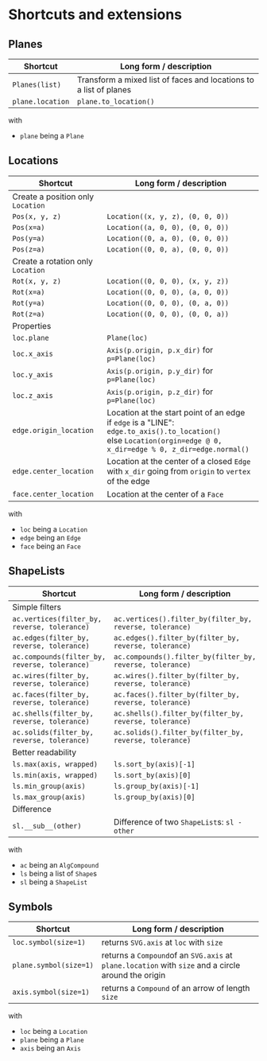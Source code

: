 # Shortcuts and extensions

## Planes

| Shortcut         | Long form / description                                           |
| ---------------- | ----------------------------------------------------------------- |
| `Planes(list)`   | Transform a mixed list of faces and locations to a list of planes |
| `plane.location` | `plane.to_location()`                                             |

with

-   `plane` being a `Plane`

## Locations

| Shortcut                          | Long form / description                                                                                                                                                   |
| --------------------------------- | ------------------------------------------------------------------------------------------------------------------------------------------------------------------------- |
| Create a position only `Location` |                                                                                                                                                                           |
| `Pos(x, y, z)`                    | `Location((x, y, z), (0, 0, 0))`                                                                                                                                          |
| `Pos(x=a)`                        | `Location((a, 0, 0), (0, 0, 0))`                                                                                                                                          |
| `Pos(y=a)`                        | `Location((0, a, 0), (0, 0, 0))`                                                                                                                                          |
| `Pos(z=a)`                        | `Location((0, 0, a), (0, 0, 0))`                                                                                                                                          |
| Create a rotation only `Location` |                                                                                                                                                                           |
| `Rot(x, y, z)`                    | `Location((0, 0, 0), (x, y, z))`                                                                                                                                          |
| `Rot(x=a)`                        | `Location((0, 0, 0), (a, 0, 0))`                                                                                                                                          |
| `Rot(y=a)`                        | `Location((0, 0, 0), (0, a, 0))`                                                                                                                                          |
| `Rot(z=a)`                        | `Location((0, 0, 0), (0, 0, a))`                                                                                                                                          |
| Properties                        |                                                                                                                                                                           |
| `loc.plane`                       | `Plane(loc)`                                                                                                                                                              |
| `loc.x_axis`                      | `Axis(p.origin, p.x_dir)` for `p=Plane(loc)`                                                                                                                              |
| `loc.y_axis`                      | `Axis(p.origin, p.y_dir)` for `p=Plane(loc)`                                                                                                                              |
| `loc.z_axis`                      | `Axis(p.origin, p.z_dir)` for `p=Plane(loc)`                                                                                                                              |
| `edge.origin_location`            | Location at the start point of an edge</br>if `edge` is a "LINE": `edge.to_axis().to_location()`</br> else `Location(orgin=edge @ 0, x_dir=edge % 0, z_dir=edge.normal()` |
| `edge.center_location`            | Location at the center of a closed `Edge` with `x_dir` going from `origin` to `vertex` of the edge                                                                        |
| `face.center_location`            | Location at the center of a `Face`                                                                                                                                        |

with

-   `loc` being a `Location`
-   `edge` being an `Edge`
-   `face` being an `Face`

## ShapeLists

| Shortcut                                      | Long form / description                                   |
| --------------------------------------------- | --------------------------------------------------------- |
| Simple filters                                |                                                           |
| `ac.vertices(filter_by, reverse, tolerance)`  | `ac.vertices().filter_by(filter_by, reverse, tolerance)`  |
| `ac.edges(filter_by, reverse, tolerance)`     | `ac.edges().filter_by(filter_by, reverse, tolerance)`     |
| `ac.compounds(filter_by, reverse, tolerance)` | `ac.compounds().filter_by(filter_by, reverse, tolerance)` |
| `ac.wires(filter_by, reverse, tolerance)`     | `ac.wires().filter_by(filter_by, reverse, tolerance)`     |
| `ac.faces(filter_by, reverse, tolerance)`     | `ac.faces().filter_by(filter_by, reverse, tolerance)`     |
| `ac.shells(filter_by, reverse, tolerance)`    | `ac.shells().filter_by(filter_by, reverse, tolerance)`    |
| `ac.solids(filter_by, reverse, tolerance)`    | `ac.solids().filter_by(filter_by, reverse, tolerance)`    |
| Better readability                            |                                                           |
| `ls.max(axis, wrapped)`                       | `ls.sort_by(axis)[-1]`                                    |
| `ls.min(axis, wrapped)`                       | `ls.sort_by(axis)[0]`                                     |
| `ls.min_group(axis)`                          | `ls.group_by(axis)[-1]`                                   |
| `ls.max_group(axis)`                          | `ls.group_by(axis)[0]`                                    |
| Difference                                    |                                                           |
| `sl.__sub__(other)`                           | Difference of two `ShapeList`s: `sl - other`              |

with

-   `ac` being an `AlgCompound`
-   `ls` being a list of `Shape`s
-   `sl` being a `ShapeList`

## Symbols

| Shortcut               | Long form / description                                                                             |
| ---------------------- | --------------------------------------------------------------------------------------------------- |
| `loc.symbol(size=1)`   | returns `SVG.axis` at `loc` with `size`                                                             |
| `plane.symbol(size=1)` | returns a `Compound`of an `SVG.axis` at `plane.location` with `size` and a circle around the origin |
| `axis.symbol(size=1)`  | returns a `Compound` of an arrow of length `size`                                                   |

with

-   `loc` being a `Location`
-   `plane` being a `Plane`
-   `axis` being an `Axis`

